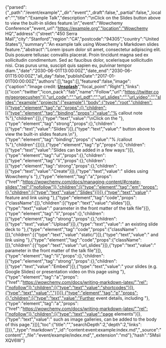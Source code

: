 {"parsed":{"_path":"/event/example","_dir":"event","_draft":false,"_partial":false,"_locale":"","title":"Example Talk","description":"\nClick on the Slides button above to view the built-in slides feature.\n","event":"Wowchemy Conference","event_url":"https://example.org","location":"Wowchemy HQ","address":{"street":"450 Serra Mall","city":"Stanford","region":"CA","postcode":"94305","country":"United States"},"summary":"An example talk using Wowchemy's Markdown slides feature.","abstract":"Lorem ipsum dolor sit amet, consectetur adipiscing elit. Duis posuere tellusac convallis placerat. Proin tincidunt magna sed ex sollicitudin condimentum. Sed ac faucibus dolor, scelerisque sollicitudin nisi. Cras purus urna, suscipit quis sapien eu, pulvinar tempor diam.","date":"2030-06-01T13:00:00Z","date_end":"2030-06-01T15:00:00Z","all_day":false,"publishDate":"2017-01-01T00:00:00Z","authors":[],"tags":[],"featured":false,"image":{"caption":"Image credit: [**Unsplash**](https://unsplash.com/photos/bzdhc5b3Bxs)","focal_point":"Right"},"links":[{"icon":"twitter","icon_pack":"fab","name":"Follow","url":"https://twitter.com/georgecushen"}],"url_code":"","url_pdf":"","url_slides":"","url_video":"","slides":"example","projects":["example"],"body":{"type":"root","children":[{"type":"element","tag":"p","props":{},"children":[{"type":"element","tag":"binding","props":{"value":"% callout note %"},"children":[]},{"type":"text","value":"\nClick on the "},{"type":"element","tag":"strong","props":{},"children":[{"type":"text","value":"Slides"}]},{"type":"text","value":" button above to view the built-in slides feature.\n"},{"type":"element","tag":"binding","props":{"value":"% /callout %"},"children":[]}]},{"type":"element","tag":"p","props":{},"children":[{"type":"text","value":"Slides can be added in a few ways:"}]},{"type":"element","tag":"ul","props":{},"children":[{"type":"element","tag":"li","props":{},"children":[{"type":"element","tag":"strong","props":{},"children":[{"type":"text","value":"Create"}]},{"type":"text","value":" slides using Wowchemy's "},{"type":"element","tag":"a","props":{"href":"https://wowchemy.com/docs/managing-content/#create-slides","rel":["nofollow"]},"children":[{"type":"element","tag":"em","props":{},"children":[{"type":"text","value":"Slides"}]}]},{"type":"text","value":" feature and link using "},{"type":"element","tag":"code","props":{"className":[]},"children":[{"type":"text","value":"slides"}]},{"type":"text","value":" parameter in the front matter of the talk file"}]},{"type":"element","tag":"li","props":{},"children":[{"type":"element","tag":"strong","props":{},"children":[{"type":"text","value":"Upload"}]},{"type":"text","value":" an existing slide deck to "},{"type":"element","tag":"code","props":{"className":[]},"children":[{"type":"text","value":"static/"}]},{"type":"text","value":" and link using "},{"type":"element","tag":"code","props":{"className":[]},"children":[{"type":"text","value":"url_slides"}]},{"type":"text","value":" parameter in the front matter of the talk file"}]},{"type":"element","tag":"li","props":{},"children":[{"type":"element","tag":"strong","props":{},"children":[{"type":"text","value":"Embed"}]},{"type":"text","value":" your slides (e.g. Google Slides) or presentation video on this page using "},{"type":"element","tag":"a","props":{"href":"https://wowchemy.com/docs/writing-markdown-latex/","rel":["nofollow"]},"children":[{"type":"text","value":"shortcodes"}]},{"type":"text","value":"."}]}]},{"type":"element","tag":"p","props":{},"children":[{"type":"text","value":"Further event details, including "},{"type":"element","tag":"a","props":{"href":"https://wowchemy.com/docs/writing-markdown-latex/","rel":["nofollow"]},"children":[{"type":"text","value":"page elements"}]},{"type":"text","value":" such as image galleries, can be added to the body of this page."}]}],"toc":{"title":"","searchDepth":2,"depth":2,"links":[]}},"_type":"markdown","_id":"content:event:example:index.md","_source":"content","_file":"event/example/index.md","_extension":"md"},"hash":"5MsiiXQV6W"}